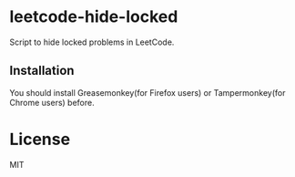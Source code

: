 # leetcode-hide-locked
Script to hide locked problems in LeetCode.

## Installation
You should install Greasemonkey(for Firefox users) or Tampermonkey(for Chrome users) before.

# License
MIT